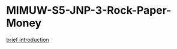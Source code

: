 # MIMUW-S5-JNP-3-Rock-Paper-Money

[brief introduction](https://docs.google.com/presentation/d/1tYfOSG3smdQ2cVs1S8HjpFMV5_EdARLyXEPuti0dHPU/edit?usp=sharing)
